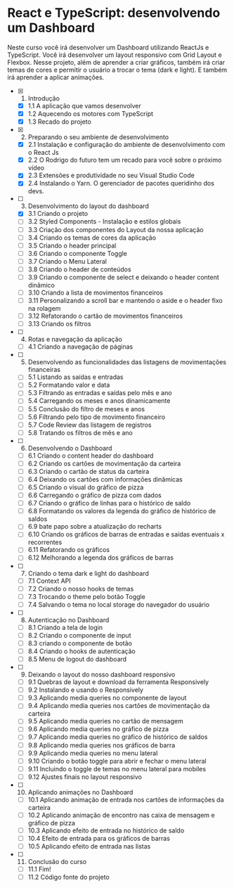 # React e TypeScript: desenvolvendo um Dashboard

Neste curso você irá desenvolver um Dashboard utilizando ReactJs e TypeScript. Você irá desenvolver um layout responsivo com Grid Layout e Flexbox. Nesse projeto, além de aprender a criar gráficos, também irá criar temas de cores e permitir o usuário a trocar o tema (dark e light). E também irá aprender a aplicar animações.


- [x] 1. Introdução
    - [x] 1.1 A aplicação que vamos desenvolver
    - [x] 1.2 Aquecendo os motores com TypeScript
    - [x] 1.3 Recado do projeto
- [x] 2. Preparando o seu ambiente de desenvolvimento
    - [x] 2.1 Instalação e configuração do ambiente de desenvolvimento com o React Js
    - [x] 2.2 O Rodrigo do futuro tem um recado para você sobre o próximo vídeo
    - [x] 2.3 Extensões e produtividade no seu Visual Studio Code
    - [x] 2.4 Instalando o Yarn. O gerenciador de pacotes queridinho dos devs.
- [ ] 3. Desenvolvimento do layout do dashboard
    - [x] 3.1 Criando o projeto
    - [ ] 3.2 Styled Components - Instalação e estilos globais
    - [ ] 3.3 Criação dos componentes do Layout da nossa aplicação
    - [ ] 3.4 Criando os temas de cores da aplicação
    - [ ] 3.5 Criando o header principal
    - [ ] 3.6 Criando o componente Toggle
    - [ ] 3.7 Criando o Menu Lateral
    - [ ] 3.8 Criando o header de conteúdos
    - [ ] 3.9 Criando o componente de select e deixando o header content dinâmico
    - [ ] 3.10 Criando a lista de movimentos financeiros
    - [ ] 3.11 Personalizando a scroll bar e mantendo o aside e o header fixo na rolagem
    - [ ] 3.12 Refatorando o cartão de movimentos financeiros
    - [ ] 3.13 Criando os filtros
- [ ] 4. Rotas e navegação da aplicação
    - [ ] 4.1 Criando a navegação de páginas
- [ ] 5. Desenvolvendo as funcionalidades das listagens de movimentações financeiras
    - [ ] 5.1 Listando as saídas e entradas
    - [ ] 5.2 Formatando valor e data
    - [ ] 5.3 Filtrando as entradas e saídas pelo mês e ano
    - [ ] 5.4 Carregando os meses e anos dinamicamente
    - [ ] 5.5 Conclusão do filtro de meses e anos
    - [ ] 5.6 Filtrando pelo tipo de movimento financeiro
    - [ ] 5.7 Code Review das listagem de registros
    - [ ] 5.8 Tratando os filtros de mês e ano
- [ ] 6. Desenvolvendo o Dashboard
    - [ ] 6.1 Criando o content header do dashboard
    - [ ] 6.2 Criando os cartões de movimentação da carteira
    - [ ] 6.3 Criando o cartão de status da carteira
    - [ ] 6.4 Deixando os cartões com informações dinâmicas
    - [ ] 6.5 Criando o visual do gráfico de pizza
    - [ ] 6.6 Carregando o gráfico de pizza com dados
    - [ ] 6.7 Criando o gráfico de linhas para o histórico de saldo
    - [ ] 6.8 Formatando os valores da legenda do gráfico de histórico de saldos
    - [ ] 6.9 bate papo sobre a atualização do recharts
    - [ ] 6.10 Criando os gráficos de barras de entradas e saídas eventuais x recorrentes
    - [ ] 6.11 Refatorando os gráficos
    - [ ] 6.12 Melhorando a legenda dos gráficos de barras
- [ ] 7. Criando o tema dark e light do dashboard
    - [ ] 7.1 Context API
    - [ ] 7.2 Criando o nosso hooks de temas
    - [ ] 7.3 Trocando o theme pelo botão Toggle
    - [ ] 7.4 Salvando o tema no local storage do navegador do usuário
- [ ] 8. Autenticação no Dashboard
    - [ ] 8.1 Criando a tela de login
    - [ ] 8.2 Criando o componente de input
    - [ ] 8.3 criando o componente de botão
    - [ ] 8.4 Criando o hooks de autenticação
    - [ ] 8.5 Menu de logout do dashboard
- [ ] 9. Deixando o layout do nosso dashboard responsivo
    - [ ] 9.1 Quebras de layout e download da ferramenta Responsively
    - [ ] 9.2 Instalando e usando o Responsively
    - [ ] 9.3 Aplicando media queries no componente de layout
    - [ ] 9.4 Aplicando media queries nos cartões de movimentação da carteira
    - [ ] 9.5 Aplicando media queries no cartão de mensagem
    - [ ] 9.6 Aplicando media queries no gráfico de pizza
    - [ ] 9.7 Aplicando media queries no gráfico de histórico de saldos
    - [ ] 9.8 Aplicando media queries nos gráficos de barra
    - [ ] 9.9 Aplicando media queries no menu lateral
    - [ ] 9.10 Criando o botão toggle para abrir e fechar o menu lateral
    - [ ] 9.11 Incluindo o toggle de temas no menu lateral para mobiles
    - [ ] 9.12 Ajustes finais no layout responsivo
- [ ] 10. Aplicando animações no Dashboard
    - [ ] 10.1 Aplicando animação de entrada nos cartões de informações da carteira
    - [ ] 10.2 Aplicando animação de encontro nas caixa de mensagem e gráfico de pizza
    - [ ] 10.3 Aplicando efeito de entrada no histórico de saldo
    - [ ] 10.4 Efeito de entrada para os gráficos de barras
    - [ ] 10.5 Aplicando efeito de entrada nas listas
- [ ] 11. Conclusão do curso
    - [ ] 11.1 Fim!
    - [ ] 11.2 Código fonte do projeto
